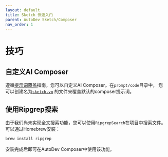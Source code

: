 ```yaml
---
layout: default
title: Sketch 快速入门
parent: AutoDev Sketch/Composer
nav_order: 1
---
```


# 技巧

## 自定义AI Composer

遵循[提示词覆盖](/customize/prompt-override)指南，您可以自定义AI Composer。在`prompt/code`目录中，
您可以创建名为[`sketch.vm`](https://github.com/unit-mesh/auto-dev/blob/master/core/src/main/resources/genius/zh/code/sketch.vm) 
的文件来覆盖默认的composer提示词。

## 使用Ripgrep搜索

由于我们尚未实现全文搜索功能，您可以使用`RipgrepSearch`在项目中搜索文件。可以通过Homebrew安装：

```bash
brew install ripgrep
```

安装完成后即可在AutoDev Composer中使用该功能。
